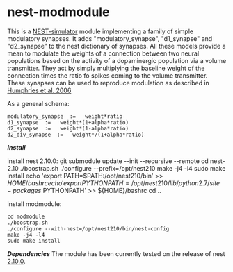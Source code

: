 # nest-modmodule
This is a [NEST-simulator](http://www.nest-simulator.org/) module implementing a family of simple modulatory synapses.
It adds "modulatory_synapse", "d1_synapse" and "d2_synapse" to the nest dictionary of synapses.
All these models provide a mean to modulate the weights of a connection between two neural populations based on the activity of a dopaminergic population via a volume transmitter. They act by simply multiplying the baseline weight of the connection times the ratio fo spikes coming to the volume transmitter.
These synapses can be used to reproduce modulation as described in [Humphries et al. 2006](http://dx.doi.org/10.1523/JNEUROSCI.3486-06.2006)

As a general schema:
```
modulatory_synapse  :=   weight*ratio
d1_synapse  :=   weight*(1+alpha*ratio)
d2_synapse  :=   weight*(1-alpha*ratio)
d2_div_synapse  :=   weight*/(1+alpha*ratio)

```

***Install***

install nest 2.10.0:
    git submodule update --init --recursive --remote
    cd nest-2.10
    ./boostrap.sh
    ./configure --prefix=/opt/nest210 
    make -j4 -l4
    sudo make install
    echo 'export PATH=$PATH:/opt/nest210/bin' >> ${HOME}/bashrc
    echo 'export PYTHONPATH=/opt/nest210/lib/python2.7/site-packages:$PYTHONPATH' >> ${HOME}/bashrc
    cd ..

install modmodule:

    cd modmodule
    ./boostrap.sh
    ./configure --with-nest=/opt/nest210/bin/nest-config
    make -j4 -l4
    sudo make install
    
***Dependencies***
The module has been currently tested on the release of nest [2.10.0](http://www.nest-initiative.org/nestactivity/release-of-nest-2-10-0/).
